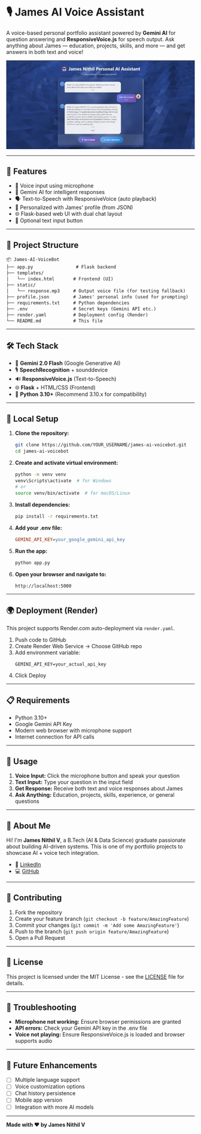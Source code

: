# 🎙️ James AI Voice Assistant

A voice-based personal portfolio assistant powered by **Gemini AI** for question answering and **ResponsiveVoice.js** for speech output. Ask anything about James — education, projects, skills, and more — and get answers in both text and voice!

![James AI Voice Assistant](https://github.com/nithiljn/james-ai-voicebot/blob/main/frontPage.png)

---

## 🚀 Features

- 🎤 Voice input using microphone
- 🤖 Gemini AI for intelligent responses
- 🗣️ Text-to-Speech with ResponsiveVoice (auto playback)
- 🧑 Personalized with James' profile (from JSON)
- 🌐 Flask-based web UI with dual chat layout
- 💬 Optional text input button

---

## 📁 Project Structure

```
📦 James-AI-VoiceBot
├── app.py                # Flask backend
├── templates/
│   └── index.html       # Frontend (UI)
├── static/
│   └── response.mp3     # Output voice file (for testing fallback)
├── profile.json         # James' personal info (used for prompting)
├── requirements.txt     # Python dependencies
├── .env                 # Secret keys (Gemini API etc.)
├── render.yaml          # Deployment config (Render)
└── README.md            # This file
```

---

## 🛠️ Tech Stack

- 💬 **Gemini 2.0 Flash** (Google Generative AI)
- 🎙️ **SpeechRecognition** + sounddevice
- 🔊 **ResponsiveVoice.js** (Text-to-Speech)
- 🌐 **Flask** + HTML/CSS (Frontend)
- 🧠 **Python 3.10+** (Recommend 3.10.x for compatibility)

---

## 🧪 Local Setup

1. **Clone the repository:**
   ```bash
   git clone https://github.com/YOUR_USERNAME/james-ai-voicebot.git
   cd james-ai-voicebot
   ```

2. **Create and activate virtual environment:**
   ```bash
   python -m venv venv
   venv\Scripts\activate  # for Windows
   # or
   source venv/bin/activate  # for macOS/Linux
   ```

3. **Install dependencies:**
   ```bash
   pip install -r requirements.txt
   ```

4. **Add your .env file:**
   ```ini
   GEMINI_API_KEY=your_google_gemini_api_key
   ```

5. **Run the app:**
   ```bash
   python app.py
   ```

6. **Open your browser and navigate to:**
   ```
   http://localhost:5000
   ```

---

## 🌍 Deployment (Render)

This project supports Render.com auto-deployment via `render.yaml`.

1. Push code to GitHub
2. Create Render Web Service → Choose GitHub repo
3. Add environment variable:
   ```
   GEMINI_API_KEY=your_actual_api_key
   ```
4. Click Deploy

---

## 📋 Requirements

- Python 3.10+
- Google Gemini API Key
- Modern web browser with microphone support
- Internet connection for API calls

---

## 🎯 Usage

1. **Voice Input:** Click the microphone button and speak your question
2. **Text Input:** Type your question in the input field
3. **Get Response:** Receive both text and voice responses about James
4. **Ask Anything:** Education, projects, skills, experience, or general questions

---

## 🙋 About Me

Hi! I'm **James Nithil V**, a B.Tech (AI & Data Science) graduate passionate about building AI-driven systems. This is one of my portfolio projects to showcase AI + voice tech integration.

- 🔗 [LinkedIn](https://www.linkedin.com/in/jamesnithil-v/)
- 💻 [GitHub](https://github.com/nithiljn)

---

## 🤝 Contributing

1. Fork the repository
2. Create your feature branch (`git checkout -b feature/AmazingFeature`)
3. Commit your changes (`git commit -m 'Add some AmazingFeature'`)
4. Push to the branch (`git push origin feature/AmazingFeature`)
5. Open a Pull Request

---

## 📜 License

This project is licensed under the MIT License - see the [LICENSE](LICENSE) file for details.

---

## 🔧 Troubleshooting

- **Microphone not working:** Ensure browser permissions are granted
- **API errors:** Check your Gemini API key in the .env file
- **Voice not playing:** Ensure ResponsiveVoice.js is loaded and browser supports audio

---

## 🚀 Future Enhancements

- [ ] Multiple language support
- [ ] Voice customization options
- [ ] Chat history persistence
- [ ] Mobile app version
- [ ] Integration with more AI models

---

**Made with ❤️ by James Nithil V**
